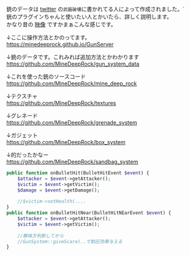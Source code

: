 銃のデータは [twitter](https://twitter.com/MineDeepRock) の`武器破壊`に書かれてる人によって作成されました。`  
銃のプラグインちゃんと使いたい人とかいたら、詳しく説明します。  
かなり昔の [映像](https://twitter.com/MineDeepRock/status/1290643188278005760?s=20) ですかまぁこんな感じです。  

↓ここに操作方法とかのってます。  
https://minedeeprock.github.io/GunServer

↓銃のデータです。これみれば追加方法とかわかります  
https://github.com/MineDeepRock/gun_system_data

↓これを使った銃のソースコード  
https://github.com/MineDeepRock/mine_deep_rock

↓テクスチャ  
https://github.com/MineDeepRock/textures

↓グレネード  
https://github.com/MineDeepRock/grenade_system

↓ガジェット  
https://github.com/MineDeepRock/box_system

↓的だったかなー  
https://github.com/MineDeepRock/sandbag_system


```php
public function onBulletHit(BulletHitEvent $event) {
    $attacker = $event->getAttacker();
    $victim = $event->getVictim();
    $damage = $event->getDamage();
   
    //$victim->setHealth(....
}
public function onBulletHitNear(BulletHitNEarEvent $event) {
    $attacker = $event->getAttacker();
    $victim = $event->getVictim();
    
    //敵味方判断してから
    //GunSystem::giveScare(..で制圧効果与える
}
```

